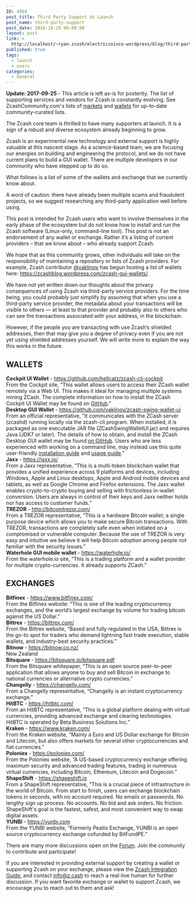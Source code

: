 ```yaml
---
ID: 4964
post_title: Third Party Support at Launch
post_name: third-party-support
post_date: 2016-10-29 00:00:00
layout: post
link: >
  http://localhost/~ryan.zcash/electriccoinco-wordpress/blog/third-party-support/
published: true
tags:
  - launch
  - users
categories:
  - General
---
```

<p><strong>Update: 2017-09-25</strong> - This article is left as-is for posterity. The list of supporting services and vendors for Zcash is constantly evolving. See ZcashCommunity.com's lists of <a class="reference external" href="https://www.zcashcommunity.com/markets/">markets</a> and <a class="reference external" href="https://www.zcashcommunity.com/wallets/">wallets</a> for up-to-date community-curated lists.</p>
<p>The Zcash core team is thrilled to have many supporters at launch. It is a sign of a robust and diverse ecosystem already beginning to grow.</p>
<p>Zcash is an experimental new technology and external support is highly valuable at this nascent stage. As a science-based team, we are focusing our energies on building and engineering the protocol, and we do not have current plans to build a GUI wallet. There are multiple developers in our community who have stepped up to do so.</p>
<p>What follows is a list of some of the wallets and exchange that we currently know about.</p>
<p>A word of caution: there have already been multiple scams and fraudulent projects, so we suggest researching any third-party application well before using.</p>
<p>This post is intended for Zcash users who want to involve themselves in the early phase of the ecosystem but do not know how to install and run the Zcash software (Linux-only, command-line tool). This post is not an endorsement of any wallet or exchange. Rather it’s a listing of current providers – that we know about – who already support Zcash.</p>
<p>We hope that as this community grows, other individuals will take on the responsibility of maintaining a repository or lists of Zcash providers. For example, Zcash contributor <a class="reference external" href="https://forum.z.cash/users/vaklinov/activity">@vaklinov</a> has begun hosting a list of wallets here: <a class="reference external" href="https://zcashblog.wordpress.com/zcash-gui-wallets/">https://zcashblog.wordpress.com/zcash-gui-wallets/</a>.</p>
<p>We have not yet written down our thoughts about the privacy consequences of using Zcash via third-party service providers. For the time being, you could probably just simplify by assuming that when you use a third-party service provider, the metadata about your transactions will be visible to others — at least to that provider and probably also to others who can see the transactions associated with your address, in the blockchain.</p>
<p>However, if the people you are transacting with use Zcash’s shielded addresses, then that may give you a degree of privacy even if you are not yet using shielded addresses yourself. We will write more to explain the way this works in the future.</p>
<div class="section" id="id1">
<h2>WALLETS</h2>
<div class="line-block">
<div class="line"><strong>Cockpit UI Wallet</strong> - <a class="reference external" href="https://github.com/hellcatz/zcash-cli-cockpit">https://github.com/hellcatz/zcash-cli-cockpit</a></div>
<div class="line">From the Cockpit site, “This wallet allows users to access their ZCash wallet remotely via a Web UI. This makes it ideal for managing multiple systems mining ZCash. The complete information on how to install the ZCash Cockpit UI Wallet may be found on <a class="reference external" href="https://github.com/hellcatz/zcash-cli-cockpit">GitHub</a>.”</div>
<div class="line"></div>
<div class="line"><strong>Desktop GUI Wallet</strong> - <a class="reference external" href="https://github.com/vaklinov/zcash-swing-wallet-ui">https://github.com/vaklinov/zcash-swing-wallet-ui</a></div>
<div class="line">From an official representative, “It communicates with the ZCash server (zcashd) running locally via the zcash-cli program. When installed, it is packaged as one executable JAR file (ZCashSwingWalletUI.jar) and requires Java (JDK7 or later). The details of how to obtain, and install the ZCash Desktop GUI wallet may be found <a class="reference external" href="https://github.com/vaklinov/zcash-swing-wallet-ui">on GitHub</a>. Users who are less experienced with working on a command line, may instead use this quite user-friendly <a class="reference external" href="https://www.cryptocompare.com/wallets/guides/how-to-install-the-zcash-gui-wallet">installation guide</a> and <a class="reference external" href="https://www.cryptocompare.com/wallets/guides/how-to-use-the-zcash-gui-wallet">usage guide</a>.”</div>
<div class="line"></div>
<div class="line"><strong>Jaxx</strong> - <a class="reference external" href="https://jaxx.io/">https://jaxx.io/</a></div>
<div class="line">From a Jaxx representative, “This is a multi-token blockchain wallet that provides a unified experience across 9 platforms and devices, including Windows, Apple and Linux desktops, Apple and Android mobile devices and tablets, as well as Google Chrome and Firefox extensions. The Jaxx wallet enables crypto-to-crypto buying and selling with frictionless in-wallet conversion. Users are always in control of their keys and Jaxx neither holds nor has access to customer funds.”</div>
<div class="line"></div>
<div class="line"><strong>TREZOR</strong> - <a class="reference external" href="http://bitcointrezor.com/">http://bitcointrezor.com/</a></div>
<div class="line">From a TREZOR representative, “This is a hardware Bitcoin wallet; a single purpose device which allows you to make secure Bitcoin transactions. With TREZOR, transactions are completely safe even when initiated on a compromised or vulnerable computer. Because the use of TREZOR is very easy and intuitive we believe it will help Bitcoin adoption among people not familiar with the security issues.”</div>
<div class="line"></div>
<div class="line"><strong>Waterhole GUI mobile wallet</strong> - <a class="reference external" href="https://waterhole.io/">https://waterhole.io/</a></div>
<div class="line">From the waterhole.io site, “This is a trading platform and a wallet provider for multiple crypto-currencies. It already supports ZCash.”</div>
</div>
</div>
<div class="section" id="exchanges">
<h2>EXCHANGES</h2>
<div class="line-block">
<div class="line"><strong>Bitfinex</strong> - <a class="reference external" href="https://www.bitfinex.com/">https://www.bitfinex.com/</a></div>
<div class="line">From the Bitfinex website: “This is one of the leading cryptocurrency exchanges, and the world’s largest exchange by volume for trading bitcoin against the US Dollar.”</div>
<div class="line"></div>
<div class="line"><strong>Bittrex</strong> - <a class="reference external" href="https://bittrex.com/">https://bittrex.com/</a></div>
<div class="line">From the Bittrex website, “Based and fully regulated in the USA, Bittrex is the go-to spot for traders who demand lightning fast trade execution, stable wallets, and industry-best security practices.”</div>
<div class="line"></div>
<div class="line"><strong>Bitnow</strong> - <a class="reference external" href="https://bitnow.co.nz/">https://bitnow.co.nz/</a></div>
<div class="line">New Zealand</div>
<div class="line"></div>
<div class="line"><strong>Bitsquare</strong> - <a class="reference external" href="https://bitsquare.io/bitsquare.pdf">https://bitsquare.io/bitsquare.pdf</a></div>
<div class="line">From the Bitsquare whitepaper, “This is an open source peer-to-peer application that allows anyone to buy and sell Bitcoin in exchange to national currencies or alternative crypto currencies.”</div>
<div class="line"></div>
<div class="line"><strong>Changelly</strong> - <a class="reference external" href="https://changelly.com/">https://changelly.com/</a></div>
<div class="line">From a Changelly representative, “Changelly is an instant cryptocurrency exchange.”</div>
<div class="line"></div>
<div class="line"><strong>HitBTC</strong> - <a class="reference external" href="https://hitbtc.com/">https://hitbtc.com/</a></div>
<div class="line">From an HitBTC representative, “This is a global platform dealing with virtual currencies, providing advanced exchange and clearing technologies. HitBTC is operated by Beta Business Solutions Inc.”</div>
<div class="line"></div>
<div class="line"><strong>Kraken</strong> - <a class="reference external" href="https://www.kraken.com/">https://www.kraken.com/</a></div>
<div class="line">From the Kraken website, “Mainly a Euro and US Dollar exchange for Bitcoin and Litecoin, but also offers markets for several other cryptocurrencies and fiat currencies.”</div>
<div class="line"></div>
<div class="line"><strong>Poloniex</strong> - <a class="reference external" href="https://poloniex.com/">https://poloniex.com/</a></div>
<div class="line">From the Poloniex website, “A US-based cryptocurrency exchange offering maximum security and advanced trading features, trading in numerous virtual currencies, including Bitcoin, Ethereum, Litecoin and Dogecoin.”</div>
<div class="line"></div>
<div class="line"><strong>ShapeShift</strong> - <a class="reference external" href="https://shapeshift.io">https://shapeshift.io</a></div>
<div class="line">From a ShapeShift representative, “This is a crucial piece of infrastructure in the world of Bitcoin. From start to finish, users can exchange blockchain tokens in seconds, with no account required. No emails or passwords. No lengthy sign up process. No accounts. No bid and ask orders. No friction. ShapeShift's goal is the fastest, safest, and most convenient way to swap digital assets.</div>
<div class="line"></div>
<div class="line"><strong>YUNBI</strong> - <a class="reference external" href="https://yunbi.com">https://yunbi.com</a></div>
<div class="line">From the YUNBI website, “Formerly Peatio Exchange, YUNBI is an open source cryptocurrency exchange cofunded by BitFundPE.”</div>
</div>
<p>There are many more discussions open on the <a class="reference external" href="https://forum.z.cash">Forum</a>. Join the community to contribute and participate!</p>
<p>If you are interested in providing external support by creating a wallet or supporting Zcash on your exchange, please view the <a class="reference external" href="https://z.cash/support/zig.html">Zcash Integration Guide</a>, and contact <a class="reference external" href="mailto:info@z.cash">info@z.cash</a> to reach a real-live human for further discussion. If you want favorite exchange or wallet to support Zcash, we encourage you to reach out to them and ask!</p>
</div>
